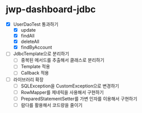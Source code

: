# jwp-dashboard-jdbc

- [x] UserDaoTest 통과하기
  - [x] update
  - [x] findAll
  - [x] deleteAll
  - [x] findByAccount

- [ ] JdbcTemplate으로 분리하기
  - [ ] 중복된 메서드를 추출해서 클래스로 분리하기 
  - [ ] Template 적용
  - [ ] Callback 적용

- [ ] 라이브러리 확장
  - [ ] SQLException을 CustomException으로 변경하기
  - [ ] RowMapper를 제네릭을 사용해서 구현하기
  - [ ] PreparedStatementSetter를 가변 인자를 이용해서 구현하기
  - [ ] 람다를 활용해서 코드량을 줄이기
